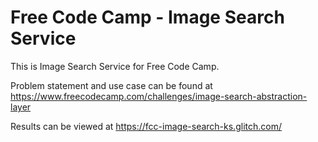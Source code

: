 # Free Code Camp - Image Search Service

This is Image Search Service for Free Code Camp.

Problem statement and use case can be found at https://www.freecodecamp.com/challenges/image-search-abstraction-layer

Results can be viewed at https://fcc-image-search-ks.glitch.com/
